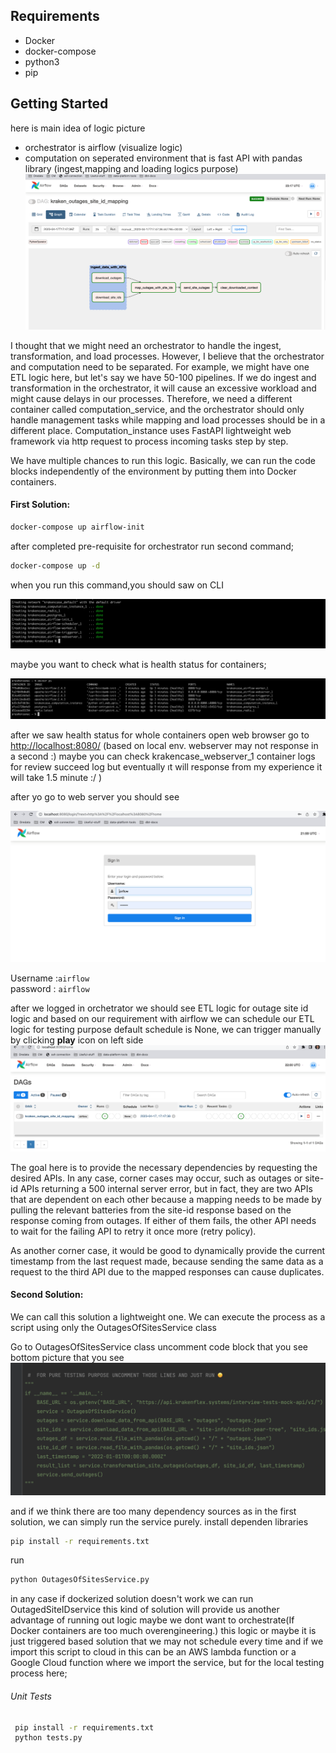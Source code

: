 ## Requirements
* Docker
* docker-compose
* python3
* pip

## Getting Started
here is main idea of logic picture
* orchestrator is airflow (visualize logic)
* computation on seperated environment that is fast API with pandas library (ingest,mapping and loading logics purpose)
![alt text](etllogic.png)

I thought that we might need an orchestrator to handle the ingest, transformation, and load processes. However, I believe that the orchestrator and computation need to be separated. For example, we might have one ETL logic here, but let's say we have 50-100 pipelines. If we do ingest and transformation in the orchestrator, 
it will cause an excessive workload and might cause delays in our processes. Therefore, we need a different container called computation_service, and the orchestrator should only handle management tasks while mapping and load processes should be in a different place. Computation_instance uses FastAPI lightweight web framework via http request to process incoming tasks step by step.




We have multiple chances to run this logic. Basically, we can run the code blocks independently of the environment by putting them into Docker containers.

#### First Solution:
  ```bash
  docker-compose up airflow-init
  ```
after completed pre-requisite for orchestrator run second command;
  ```bash
 docker-compose up -d
  ```
when you run this command,you should saw on CLI

![alt text](succesforcontainers.png)

maybe you want to check what is health status for containers;

![alt text](dockercontainers.png)

after we saw health status for whole containers open web browser go to [http://localhost:8080/](http://localhost:8080/)
(based on local env. webserver may not response in a second :) maybe you can check krakencase_webserver_1 container logs for review succeed log but eventually ıt will response  from my experience it will take 1.5 minute :/ )

after yo go to web server you should see

![alt text](airflowlogin.png)

Username :`airflow` \
password : `airflow`

after we logged in orchetrator we should see ETL logic for outage site id logic and based on our requirement with airflow we can schedule our ETL logic for testing purpose default schedule is None, we can trigger manually by clicking __play__ icon on left side
![alt text](dagUI.png)


The goal here is to provide the necessary dependencies by requesting the desired APIs. In any case, corner cases may occur, such as outages or site-id APIs returning a 500 internal server error, but in fact, they are two APIs that are dependent on each other because a mapping needs to be made by pulling the relevant batteries from the site-id response based on the response coming from outages. If either of them fails, the other API needs to wait for the failing API to retry it once more (retry policy).

As another corner case, it would be good to dynamically provide the current timestamp from the last request made, because sending the same data as a request to the third API due to the mapped responses can cause duplicates. 
#### Second Solution:
We can call this solution a lightweight one. We can execute the process as a script using only the OutagesOfSitesService class

Go to OutagesOfSitesService class uncomment code block that you see bottom picture that you see
![alt text](uncommentscript.png)



and if we think there are too many dependency sources as in the first solution, we can simply run the service purely. 
install dependen libraries
  ```bash
 pip install -r requirements.txt
  ```
run 
  ```bash
 python OutagesOfSitesService.py
  ```
in any case if dockerized solution doesn't work we can run OutagedSiteIDservice this kind of solution will provide us another advantage of running out logic maybe we dont want to orchestrate(If Docker containers are too much overengineering.) this logic or maybe it is just triggered based solution that we may not schedule every time and if we import this script to cloud 
in this can be an AWS lambda function or a Google Cloud function where we import  the service, but for the local testing process here;



###### Unit Tests

  ```bash
   pip install -r requirements.txt
   python tests.py
  ```

